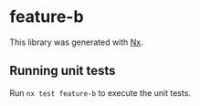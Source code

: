 # feature-b

This library was generated with [Nx](https://nx.dev).

## Running unit tests

Run `nx test feature-b` to execute the unit tests.
